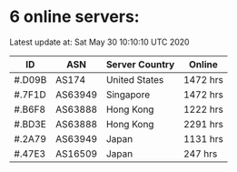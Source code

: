 # 6 online servers:

Latest update at: Sat May 30 10:10:10 UTC 2020

| ID | ASN | Server Country | Online |
| -- | --- | -------------- | ------ |
| #.D09B | AS174 | United States | 1472 hrs |
| #.7F1D | AS63949 | Singapore | 1472 hrs |
| #.B6F8 | AS63888 | Hong Kong | 1222 hrs |
| #.BD3E | AS63888 | Hong Kong | 2291 hrs |
| #.2A79 | AS63949 | Japan | 1131 hrs |
| #.47E3 | AS16509 | Japan | 247 hrs |

